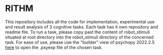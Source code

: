 # RITHM

This repository includes all the code for implementation, experimental use and result analysis of 3 cognitive tasks. Each task has it own repository and readme file.
To run a task, please copy past the content of robot_stimuli situated at root directory into the robot_stimuli directory of the concerned task.
For ease of use, please use the "builder" view of psychopy 2022.2.5 [here](https://github.com/psychopy/psychopy/releases/tag/2022.2.5) to open the .psyexp file of the chosen task.
